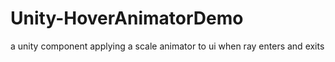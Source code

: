 # Unity-HoverAnimatorDemo
a unity component applying a scale animator to ui when ray enters and exits

